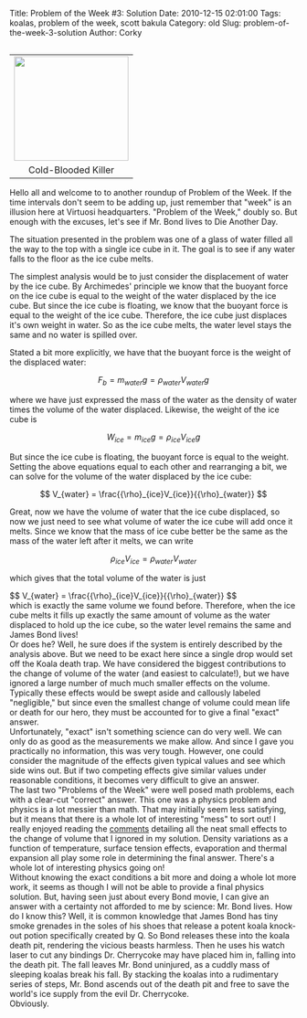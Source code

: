 Title: Problem of the Week #3: Solution
Date: 2010-12-15 02:01:00
Tags: koalas, problem of the week, scott bakula
Category: old
Slug: problem-of-the-week-3-solution
Author: Corky


<table cellpadding="0" cellspacing="0" class="tr-caption-container" style="float: left; margin-right: 1em; text-align: left;"><tbody><tr><td style="text-align: center;"><a href="http://4.bp.blogspot.com/_fa6AZDCsHnY/TPnT0ucqSUI/AAAAAAAAAHk/kOFxbYCSx1g/s1600/koala.jpg" imageanchor="1" style="clear: left; margin-bottom: 1em; margin-left: auto; margin-right: auto;"><img border="0" height="183" src="http://4.bp.blogspot.com/_fa6AZDCsHnY/TPnT0ucqSUI/AAAAAAAAAHk/kOFxbYCSx1g/s200/koala.jpg" width="200" /></a></td></tr><tr><td class="tr-caption" style="text-align: center;">Cold-Blooded Killer</td></tr></tbody></table>Hello all and welcome to to another roundup of Problem of the Week.  If the time intervals don't seem to be adding up, just remember that "week" is an illusion here at Virtuosi headquarters.  "Problem of the Week," doubly so.  But enough with the excuses, let's see if Mr. Bond lives to Die Another Day. 

The situation presented in the problem was one of a glass of water filled all the way to the top with a single ice cube in it.  The goal is to see if any water falls to the floor as the ice cube melts.

<a name='more'></a>
The simplest analysis would be to just consider the displacement of water by the ice cube.  By Archimedes' principle we know that the buoyant force on the ice cube is equal to the weight of the water displaced by the ice cube.  But since the ice cube is floating, we know that the buoyant force is equal to the weight of the ice cube.  Therefore, the ice cube just displaces it's own weight in water.  So as the ice cube melts, the water level stays the same and no water is spilled over.

Stated a bit more explicitly, we have that the buoyant force is the weight of the displaced water:

$$ F_b = m_{water}g = {\rho}_{water}V_{water}g $$

where we have just expressed the mass of the water as the density of water times the volume of the water displaced.  Likewise, the weight of the ice cube is

$$ W_{ice} = m_{ice}g = {\rho}_{ice}V_{ice}g $$

But since the ice cube is floating, the buoyant force is equal to the weight.  Setting the above equations equal to each other and rearranging a bit, we can solve for the volume of the water displaced by the ice cube:

$$ V_{water} = \frac{{\rho}_{ice}V_{ice}}{{\rho}_{water}} $$

Great, now we have the volume of water that the ice cube displaced, so now we just need to see what volume of water the ice cube will add once it melts.  Since we know that the mass of ice cube better be the same as the mass of the water left after it melts, we can write

$$ {\rho}_{ice}V_{ice} = {\rho}_{water}V_{water} $$

which gives that the total volume of the water  is just


<div style="margin-bottom: 0px; margin-left: 0px; margin-right: 0px; margin-top: 0px;">$$ V_{water} = \frac{{\rho}_{ice}V_{ice}}{{\rho}_{water}} $$</div><div>
</div><div>which is exactly the same volume we found before.  Therefore, when the ice cube melts it fills up exactly the same amount of volume as the water displaced to hold up the ice cube, so the water level remains the same and James Bond lives!</div><div>
</div><div>Or does he?  Well, he sure does if the system is entirely described by the analysis above.  But we need to be exact here since a single drop would set off the Koala death trap.  We have considered the biggest contributions to the change of volume of the water (and easiest to calculate!), but we have ignored a large number of much much smaller effects on the volume.  Typically these effects would be swept aside and callously labeled "negligible," but since even the smallest change of volume could mean life or death for our hero, they must be accounted for to give a final "exact" answer.  </div><div>
</div><div>Unfortunately, "exact" isn't something science can do very well.  We can only do as good as the measurements we make allow.  And since I gave you practically no information, this was very tough.  However, one could consider the magnitude of the effects given typical values and see which side wins out.  But if two competing effects give similar values under reasonable conditions, it becomes very difficult to give an answer.  </div><div>
</div><div>The last two "Problems of the Week" were well posed math problems, each with a clear-cut "correct" answer.  This one was a physics problem and physics is a lot messier than math.  That may initially seem less satisfying, but it means that there is a whole lot of interesting "mess" to sort out!  I really enjoyed reading the <a href="http://thevirtuosi.blogspot.com/2010/11/problem-of-week-3.html#more">comments</a> detailing all the neat small effects to the change of volume that I ignored in my solution.  Density variations as a function of temperature, surface tension effects, evaporation and thermal expansion all play some role in determining the final answer.   There's a whole lot of interesting physics going on!  </div><div>
</div><div>Without knowing the exact conditions a bit more and doing a whole lot more work, it seems as though I will not be able to provide a final physics solution.  But, having seen just about every Bond movie, I can give an answer with a certainty not afforded to me by science:  Mr. Bond lives.  How do I know this?  Well, it is common knowledge that James Bond has tiny smoke grenades in the soles of his shoes that release a potent koala knock-out potion specifically created by Q.  So Bond releases these into the koala death pit, rendering the vicious beasts harmless.  Then he uses his watch laser to cut any bindings Dr. Cherrycoke may have placed him in, falling into the death pit.  The fall leaves Mr. Bond uninjured, as a cuddly mass of sleeping koalas break his fall.  By stacking the koalas into a rudimentary series of steps, Mr. Bond ascends out of the death pit and free to save the world's ice supply from the evil Dr. Cherrycoke.       </div><div>
</div><div>Obviously.</div>

